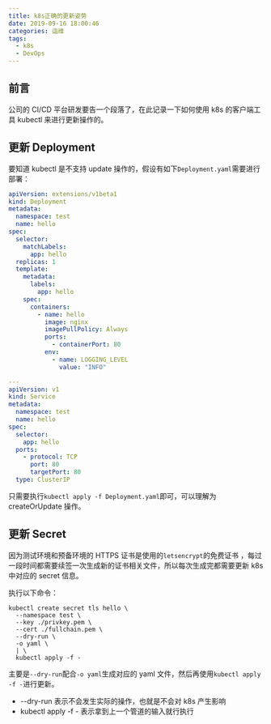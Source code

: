 ```yaml
---
title: k8s正确的更新姿势
date: 2019-09-16 18:00:46
categories: 运维
tags:
  - k8s
  - DevOps
---
```


## 前言

公司的 CI/CD 平台研发要告一个段落了，在此记录一下如何使用 k8s 的客户端工具 kubectl 来进行更新操作的。

## 更新 Deployment

要知道 kubectl 是不支持 update 操作的，假设有如下`Deployment.yaml`需要进行部署：

<!-- more -->

```yaml
apiVersion: extensions/v1beta1
kind: Deployment
metadata:
  namespace: test
  name: hello
spec:
  selector:
    matchLabels:
      app: hello
  replicas: 1
  template:
    metadata:
      labels:
        app: hello
    spec:
      containers:
        - name: hello
          image: nginx
          imagePullPolicy: Always
          ports:
            - containerPort: 80
          env:
            - name: LOGGING_LEVEL
              value: "INFO"

---
apiVersion: v1
kind: Service
metadata:
  namespace: test
  name: hello
spec:
  selector:
    app: hello
  ports:
    - protocol: TCP
      port: 80
      targetPort: 80
  type: ClusterIP
```

只需要执行`kubectl apply -f Deployment.yaml`即可，可以理解为 createOrUpdate 操作。

## 更新 Secret

因为测试环境和预备环境的 HTTPS 证书是使用的`letsencrypt`的免费证书
，每过一段时间都需要续签一次生成新的证书相关文件，所以每次生成完都需要更新 k8s 中对应的 secret 信息。

执行以下命令：

```
kubectl create secret tls hello \
  --namespace test \
  --key ./privkey.pem \
  --cert ./fullchain.pem \
  --dry-run \
  -o yaml \
  | \
  kubectl apply -f -
```

主要是`--dry-run`配合`-o yaml`生成对应的 yaml 文件，然后再使用`kubectl apply -f -`进行更新。

- --dry-run 表示不会发生实际的操作，也就是不会对 k8s 产生影响
- kubectl apply -f - 表示拿到上一个管道的输入就行执行
